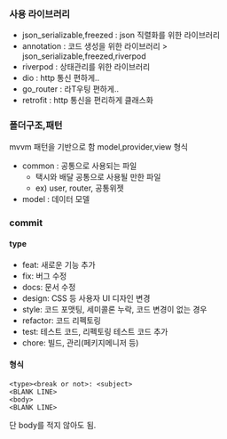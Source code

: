 ### 사용 라이브러리

- json_serializable,freezed : json 직렬화를 위한 라이브러리
- annotation : 코드 생성을 위한 라이브러리 > json_serializable,freezed,riverpod
- riverpod : 상태관리를 위한 라이브러리
- dio : http 통신 편하게..
- go_router : 라T우팅 편하게..
- retrofit : http 통신을 편리하게 클래스화

### 폴더구조,패턴

mvvm 패턴을 기반으로 함
model,provider,view 형식

- common : 공통으로 사용되는 파일
    - 택시와 배달 공통으로 사용될 만한 파일
    - ex) user, router, 공통위젯
- model : 데이터 모델

### commit

#### type

- feat: 새로운 기능 추가
- fix: 버그 수정
- docs: 문서 수정
- design: CSS 등 사용자 UI 디자인 변경
- style: 코드 포맷팅, 세미콜론 누락, 코드 변경이 없는 경우
- refactor: 코드 리펙토링
- test: 테스트 코드, 리펙토링 테스트 코드 추가
- chore: 빌드, 관리(페키지메니저 등)

#### 형식

```
<type><break or not>: <subject>
<BLANK LINE>
<body>
<BLANK LINE>
```

단 body를 적지 않아도 됨.